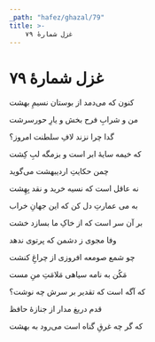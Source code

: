 ```yaml
---
_path: "hafez/ghazal/79"
title: >-
    غزل شمارهٔ ۷۹
---
```

# غزل شمارهٔ ۷۹

<div class="b" id="bn1"><div class="m1"><p>کنون که می‌دمد از بوستان نسیمِ بهشت</p></div>
<div class="m2"><p>من و شرابِ فرح بخش و یارِ حورسرشت</p></div></div>
<div class="b" id="bn2"><div class="m1"><p>گدا چرا نزند لافِ سلطنت امروز؟</p></div>
<div class="m2"><p>که خیمه سایهٔ ابر است و بزمگه لبِ کِشت</p></div></div>
<div class="b" id="bn3"><div class="m1"><p>چمن حکایتِ اردیبهشت می‌گوید</p></div>
<div class="m2"><p>نه عاقل است که نسیه خرید و نقد بِهِشت</p></div></div>
<div class="b" id="bn4"><div class="m1"><p>به می عمارتِ دل کن که این جهانِ خراب</p></div>
<div class="m2"><p>بر آن سر است که از خاکِ ما بسازد خشت</p></div></div>
<div class="b" id="bn5"><div class="m1"><p>وفا مجوی ز دشمن که پرتوی ندهد</p></div>
<div class="m2"><p>چو شمع صومعه افروزی از چراغِ کنشت</p></div></div>
<div class="b" id="bn6"><div class="m1"><p>مَکُن به نامه سیاهی مَلامَتِ منِ مست</p></div>
<div class="m2"><p>که آگه است که تقدیر بر سرش چه نوشت؟</p></div></div>
<div class="b" id="bn7"><div class="m1"><p>قدم دریغ مدار از جنازهٔ حافظ</p></div>
<div class="m2"><p>که گر چه غرقِ گناه است می‌رود به بهشت</p></div></div>

